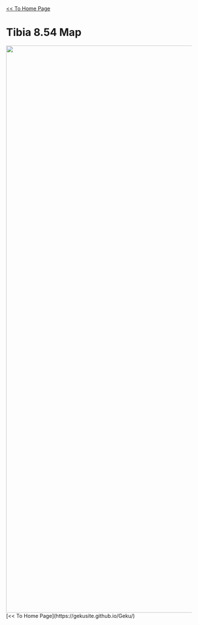[<< To Home Page](https://gekusite.github.io/Geku/)
# Tibia 8.54 Map
<img src="https://image.prntscr.com/image/CNIMqeNAQ7qK_6BGAoEKlQ.jpg" width="1536" height="1536">
 <br/>
[<< To Home Page](https://gekusite.github.io/Geku/)

